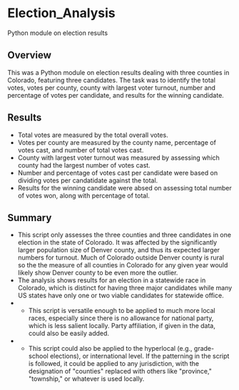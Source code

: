 # Election_Analysis
Python module on election results

## Overview
This was a Python module on election results dealing with three counties in Colorado, featuring three candidates. The task was to identify the total votes, votes per county, county with largest voter turnout, number and percentage of votes per candidate, and results for the winning candidate. 

## Results
- Total votes are measured by the total overall votes.
- Votes per county are measured by the county name, percentage of votes cast, and number of total votes cast.
- County with largest voter turnout was measured by assessing which county had the largest number of votes cast.
- Number and percentage of votes cast per candidate were based on dividing votes per candatidate against the total.
- Results for the winning candidate were absed on assessing total number of votes won, along with percentage of total.

## Summary
- This script only assesses the three counties and three candidates in one election in the state of Colorado. It was affected by the significantly larger population size of Denver county, and thus its expected larger numbers for turnout. Much of Colorado outside Denver county is rural so the the measure of all counties in Colorado for any given year would likely show Denver county to be even more the outlier. 
- The analysis shows results for an election in a statewide race in Colorado, which is distinct for having three major candidates while many US states have only one or two viable candidates for statewide office. 
- - This script is versatile enough to be applied to much more local races, especially since there is no allowance for national party, which is less salient locally. Party affiliation, if given in the data, could also be easily added. 
- - This script could also be applied to the hyperlocal (e.g., grade-school elections), or international level. If the patterning in the script is followed, it could be applied to any jurisdiction, with the designation of "counties" replaced with others like "province," "township," or whatever is used locally.

